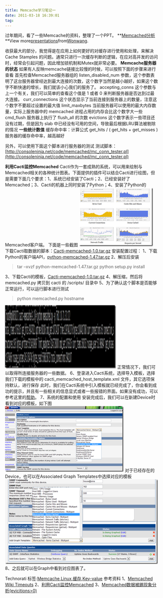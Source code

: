```yaml
---
title: Memcache学习笔记一
date: 2011-03-18 16:39:01
tag: 
---
```


过年期间，看了一些Memcache的资料，整理了一个PPT。
**[Memcached分析](http://www.slideshare.net/Wonwang/memcached-6915055)**View more[presentations](http://www.slideshare.net/)from[Wonwang](http://www.slideshare.net/Wonwang).

收获最大的部分，我觉得是在应用上如何更好的对缓存进行使用和处理，来解决 Cache Stamples 的问题。通常只进行一次缓存判断的逻辑，在应对高并发的访问时，经常会引起问题，因此增加锁机制和Mutex就非常必要。
**Memcache服务器的状态**
如果有人反映memcache链接比较慢的时候，可以按照下面的步骤来进行查看
首先检查Memcached服务器组的 listen_disabled_num 参数，这个参数表明了这台服务器曾经达到最大连接的次数，这个数字当然是越小越好，如果这个数字不断快速的增长，我们就该小心我们的服务了。
accepting_conns 这个参数与上一个有关，我们可以简单的查看这个值是 1 或者 0 来判断服务器是否达到过最大连接。
curr_connections 这个状态显示了当前连接到服务器上的数量，注意这个数字不要超过设置的最大值
limit_maxbytes 当前服务器可以使用的最大内存数量，实际上服务器中的 memcached 进程占用的内存会比这个数字大一些
cmd_flush 服务器上执行了 flush_all 的次数
evictions 这个数字表示一些项目还没有过期，但是因为 slab 中已经没有可用的空间，导致最后根据LRU算法被剔除的情况
**一些统计数值**
缓存命中率：计算公式 get_hits / ( get_hits + get_misses ) 服务器的缓存命中率，越高越好

另外，可以使用下面这个脚本进行服务器的测试
测试脚本：[http://consoleninja.net/code/memcached/mc_conn_tester.pl](http://consoleninja.net/code/memcached/mc_conn_tester.pl)

**利用Cacti监控Memcached**
Cacti作为一套成熟的系统，可以用来绘制与Memcached相关的各种统计图表。下面提供的插件可以结合Cacti进行绘图，但是需要下面几个要求：1、系统已经安装了Cacti；2、已经安装好了Memcached；3、Cacti的机器上同时安装了Python；4、安装了Python的Memcached客户端。
下面是一些截图
[![](./20110318-memcache/201103181638445355.png)](http://images.cnblogs.com/cnblogs_com/cocowool/201103/201103181638429632.png)
下载Cacti取数据的脚本：[Cacti-memcached-1.0.tar.gz](http://s1.dlnws.com/dealnews/developers/cacti-memcached-1.0.tar.gz)
安装配置过程：
1、下载Python的客户端API，[python-memcached-1.47.tar.gz](ftp://ftp.tummy.com/pub/python-memcached/old-releases/python-memcached-1.47.tar.gz)
2、解压后安装

> tar –xvzf python-memcached-1.47.tar.gz
python setup.py install

3、下载Cacti的模板，[Cacti-memcached-1.0.tar.gz](http://s1.dlnws.com/dealnews/developers/cacti-memcached-1.0.tar.gz)
4、解压缩，然后将 memcached.py 拷贝到 cacti 的 /scripts/ 目录中
5、为了确认这个脚本是否能够正常运行，可以运行脚本进行测试
> python memcached.py hostname

[![](./20110318-memcache/201103181638473040.png)](http://images.cnblogs.com/cnblogs_com/cocowool/201103/201103181638458288.png)
正常情况下，我们可以取得所连接服务器的一些数据。
6、登录进入Cacti系统，选择导入模板，选择我们下载的模板中的 cacti_memcached_host_template.xml 文件，其它选项保持默认，进行保存
此时，我们在Cacti系统中引入模板就已经完成了，你会看到成功的提示，并且有一些相关的信息显式或者一些报错的界面。如果没有成功，可以参考这里的[帮助](http://dealnews.com/developers/cacti/memcached.html#help)。
7、系统的配置和使用
安装完成后，我们可以在新建Device时看到对应的模板，如下图
[![](./20110318-memcache/201103181638524115.png)](http://images.cnblogs.com/cnblogs_com/cocowool/201103/201103181638503266.png)
对于已经存在的Device，也可以在Associated Graph Templates中选择对应的模板
[![](./20110318-memcache/201103181638589932.png)](http://images.cnblogs.com/cnblogs_com/cocowool/201103/201103181638556849.png)
8、之后就可以在Graph中看到对应图表了。


Technorati 标签:[Memcache](http://technorati.com/tags/Memcache),[Linux](http://technorati.com/tags/Linux),[缓存](http://technorati.com/tags/%e7%bc%93%e5%ad%98),[Key-value](http://technorati.com/tags/Key-value)
参考资料
1、[Memcached Wiki Timeouts](http://code.google.com/p/memcached/wiki/Timeouts)
2、[利用Cacti监控Memcached](http://dealnews.com/developers/cacti/memcached.html)
3、[Memcached数据被踢现象分析(evicitions>0)](http://timyang.net/data/memcached-lru-evictions/)












